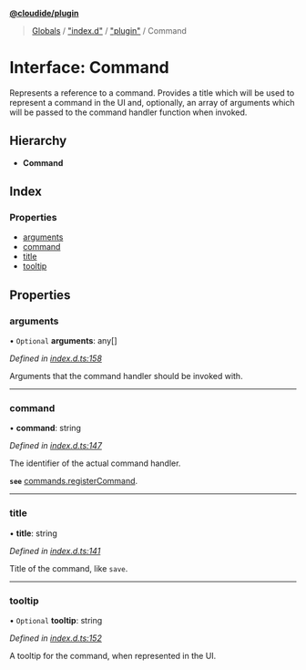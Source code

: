 **[@cloudide/plugin](../README.md)**

> [Globals](../README.md) / ["index.d"](../modules/_index_d_.md) / ["plugin"](../modules/_index_d_._plugin_.md) / Command

# Interface: Command

Represents a reference to a command. Provides a title which
will be used to represent a command in the UI and, optionally,
an array of arguments which will be passed to the command handler
function when invoked.

## Hierarchy

* **Command**

## Index

### Properties

* [arguments](_index_d_._plugin_.command.md#arguments)
* [command](_index_d_._plugin_.command.md#command)
* [title](_index_d_._plugin_.command.md#title)
* [tooltip](_index_d_._plugin_.command.md#tooltip)

## Properties

### arguments

• `Optional` **arguments**: any[]

*Defined in [index.d.ts:158](https://github.com/shuyaqian/cloudide-plugin-api/blob/57a3a2a/index.d.ts#L158)*

Arguments that the command handler should be
invoked with.

___

### command

•  **command**: string

*Defined in [index.d.ts:147](https://github.com/shuyaqian/cloudide-plugin-api/blob/57a3a2a/index.d.ts#L147)*

The identifier of the actual command handler.

**`see`** [commands.registerCommand](#commands.registerCommand).

___

### title

•  **title**: string

*Defined in [index.d.ts:141](https://github.com/shuyaqian/cloudide-plugin-api/blob/57a3a2a/index.d.ts#L141)*

Title of the command, like `save`.

___

### tooltip

• `Optional` **tooltip**: string

*Defined in [index.d.ts:152](https://github.com/shuyaqian/cloudide-plugin-api/blob/57a3a2a/index.d.ts#L152)*

A tooltip for the command, when represented in the UI.
